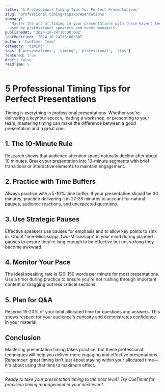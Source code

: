 ```yaml
---
title: '5 Professional Timing Tips for Perfect Presentations'
slug: 'professional-timing-tips-presentations'
summary:
  'Master the art of timing in your presentations with these expert techniques
  used by professional speakers and event managers.'
publishedAt: '2024-10-24T10:00:00Z'
lastModified: '2024-10-24T10:00:00Z'
author: 'CueTimer Team'
category: 'timing'
tags: ['presentations', 'timing', 'professional', 'tips']
featured: true
draft: false
readTime: 5
---
```


# 5 Professional Timing Tips for Perfect Presentations

Timing is everything in professional presentations. Whether you're delivering a
keynote speech, leading a workshop, or presenting to your team, mastering timing
can make the difference between a good presentation and a great one.

## 1. The 10-Minute Rule

Research shows that audience attention spans naturally decline after about 10
minutes. Break your presentation into 10-minute segments with brief transitions
or interactive elements to maintain engagement.

## 2. Practice with Time Buffers

Always practice with a 5-10% time buffer. If your presentation should be 30
minutes, practice delivering it in 27-28 minutes to account for natural pauses,
audience reactions, and unexpected questions.

## 3. Use Strategic Pauses

Effective speakers use pauses for emphasis and to allow key points to sink in.
Count "one-Mississippi, two-Mississippi" in your mind during planned pauses to
ensure they're long enough to be effective but not so long they become awkward.

## 4. Monitor Your Pace

The ideal speaking rate is 120-150 words per minute for most presentations. Use
a timer during practice to ensure you're not rushing through important content
or dragging out less critical sections.

## 5. Plan for Q&A

Reserve 15-20% of your total allocated time for questions and answers. This
shows respect for your audience's curiosity and demonstrates confidence in your
material.

## Conclusion

Mastering presentation timing takes practice, but these professional techniques
will help you deliver more engaging and effective presentations. Remember: great
timing isn't just about staying within your allocated time—it's about using that
time to maximum effect.

---

_Ready to take your presentation timing to the next level? Try CueTimer for
precision timing management in your next event._
